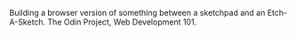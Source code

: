 Building a browser version of something between a sketchpad and an Etch-A-Sketch.
The Odin Project, Web Development 101.
